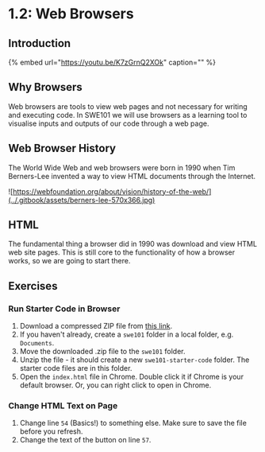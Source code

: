 # 1.2: Web Browsers

## Introduction

{% embed url="https://youtu.be/K7zGrnQ2XOk" caption="" %}

## Why Browsers

Web browsers are tools to view web pages and not necessary for writing and executing code. In SWE101 we will use browsers as a learning tool to visualise inputs and outputs of our code through a web page.

## Web Browser History

The World Wide Web and web browsers were born in 1990 when Tim Berners-Lee invented a way to view HTML documents through the Internet.

![https://webfoundation.org/about/vision/history-of-the-web/](../.gitbook/assets/berners-lee-570x366.jpg)

## HTML

The fundamental thing a browser did in 1990 was download and view HTML web site pages. This is still core to the functionality of how a browser works, so we are going to start there.

## Exercises

### Run Starter Code in Browser

1. Download a compressed ZIP file from [this link](https://github.com/rocketacademy/swe101-starter-code/archive/main.zip).
2. If you haven't already, create a `swe101` folder in a local folder, e.g. `Documents`.
3. Move the downloaded .zip file to the `swe101` folder.
4. Unzip the file - it should create a new `swe101-starter-code` folder. The starter code files are in this folder.
5. Open the `index.html` file in Chrome. Double click it if Chrome is your default browser. Or, you can right click to open in Chrome.

### Change HTML Text on Page

1. Change line `54` \(Basics!\) to something else. Make sure to save the file before you refresh.
2. Change the text of the button on line `57`.

